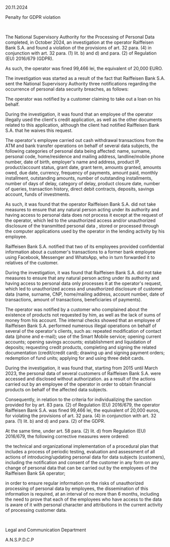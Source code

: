 20.11.2024

Penalty for GDPR violation

 

The National Supervisory Authority for the Processing of Personal Data completed, in October 2024, an investigation at the operator Raiffeisen Bank S.A. and found a violation of the provisions of art. 32 para. (4) in conjunction with art. 32 para. (1) lit. b) and d) and para. (2) of Regulation (EU) 2016/679 (GDPR).

As such, the operator was fined 99,466 lei, the equivalent of 20,000 EURO.

The investigation was started as a result of the fact that Raiffeisen Bank S.A. sent the National Supervisory Authority three notifications regarding the occurrence of personal data security breaches, as follows:

The operator was notified by a customer claiming to take out a loan on his behalf.

During the investigation, it was found that an employee of the operator illegally used the client's credit application, as well as the other documents related to this application, although the client had notified Raiffeisen Bank S.A. that he waives this request.

The operator's employee carried out cash withdrawal transactions from the ATM and bank transfer operations on behalf of several data subjects, the following categories of personal data being affected: name, surname, personal code, home/residence and mailing address, landline/mobile phone number, date of birth, employer's name and address, product IP, product/account status, grant date, grant term, amounts granted, amounts owed, due date, currency, frequency of payments, amount paid, monthly installment, outstanding amounts, number of outstanding installments, number of days of delay, category of delay, product closure date, number of queries, transaction history, direct debit contracts, deposits, savings account, funds of investments.

As such, it was found that the operator Raiffeisen Bank S.A. did not take measures to ensure that any natural person acting under its authority and having access to personal data does not process it except at the request of the operator, which led to the unauthorized access and/or unauthorized disclosure of the transmitted personal data , stored or processed through the computer applications used by the operator in the lending activity by his employee.

Raiffeisen Bank S.A. notified that two of its employees provided confidential information about a customer's transactions to a former bank employee using Facebook, Messenger and WhatsApp, who in turn forwarded it to relatives of the customer.

During the investigation, it was found that Raiffeisen Bank S.A. did not take measures to ensure that any natural person acting under its authority and having access to personal data only processes it at the operator's request, which led to unauthorized access and unauthorized disclosure of customer data (name, surname, CNP, home/mailing address, account number, date of transactions, amount of transactions, beneficiaries of payments).

The operator was notified by a customer who complained about the existence of products not requested by him, as well as the lack of sums of money from his account. The internal checks showed that an employee of Raiffeisen Bank S.A. performed numerous illegal operations on behalf of several of the operator's clients, such as: repeated modification of contact data (phone and e-mail); use of the Smart Mobile service; opening current accounts; opening savings accounts; establishment and liquidation of deposits; requesting credit products, completing and signing the related documentation (credit/credit card); drawing up and signing payment orders; redemption of fund units; applying for and using three debit cards.

During the investigation, it was found that, starting from 2015 until March 2023, the personal data of several customers of Raiffeisen Bank S.A. were accessed and disclosed without authorization. as a result of the actions carried out by an employee of the operator in order to obtain financial products on behalf of the affected data subjects.

Consequently, in relation to the criteria for individualizing the sanction provided for by art. 83 para. (2) of Regulation (EU) 2016/679, the operator Raiffeisen Bank S.A. was fined 99,466 lei, the equivalent of 20,000 euros, for violating the provisions of art. 32 para. (4) in conjunction with art. 32 para. (1) lit. b) and d) and para. (2) of the GDPR.

At the same time, under art. 58 para. (2) lit. d) from Regulation (EU) 2016/679, the following corrective measures were ordered:

the technical and organizational implementation of a procedural plan that includes a process of periodic testing, evaluation and assessment of all actions of introducing/updating personal data for data subjects (customers), including the notification and consent of the customer in any form on any change of personal data that can be carried out by the employees of the Raiffeisen Bank SA operator;

in order to ensure regular information on the risks of unauthorized processing of personal data by employees, the dissemination of this information is required, at an interval of no more than 6 months, including the need to prove that each of the employees who have access to the data is aware of it with personal character and attributions in the current activity of processing customer data. 

 

Legal and Communication Department

A.N.S.P.D.C.P
